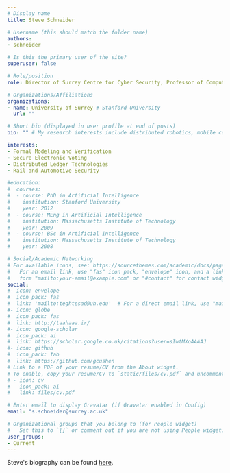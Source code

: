 ```yaml
---
# Display name
title: Steve Schneider

# Username (this should match the folder name)
authors:
- schneider

# Is this the primary user of the site?
superuser: false

# Role/position
role: Director of Surrey Centre for Cyber Security, Professor of Computing

# Organizations/Affiliations
organizations:
- name: University of Surrey # Stanford University
  url: ""

# Short bio (displayed in user profile at end of posts)
bio: "" # My research interests include distributed robotics, mobile computing and programmable matter.

interests:
- Formal Modeling and Verification
- Secure Electronic Voting
- Distributed Ledger Technologies
- Rail and Automotive Security

#education:
#  courses:
#  - course: PhD in Artificial Intelligence
#    institution: Stanford University
#    year: 2012
#  - course: MEng in Artificial Intelligence
#    institution: Massachusetts Institute of Technology
#    year: 2009
#  - course: BSc in Artificial Intelligence
#    institution: Massachusetts Institute of Technology
#    year: 2008

# Social/Academic Networking
# For available icons, see: https://sourcethemes.com/academic/docs/page-builder/#icons
#   For an email link, use "fas" icon pack, "envelope" icon, and a link in the
#   form "mailto:your-email@example.com" or "#contact" for contact widget.
social:
#- icon: envelope
#  icon_pack: fas
#  link: 'mailto:teghtesad@uh.edu'  # For a direct email link, use "mailto:test@example.org".
#- icon: globe
#  icon_pack: fas
#  link: http://taahaaa.ir/
#- icon: google-scholar
#  icon_pack: ai
#  link: https://scholar.google.co.uk/citations?user=sIwtMXoAAAAJ
#- icon: github
#  icon_pack: fab
#  link: https://github.com/gcushen
# Link to a PDF of your resume/CV from the About widget.
# To enable, copy your resume/CV to `static/files/cv.pdf` and uncomment the lines below.
# - icon: cv
#   icon_pack: ai
#   link: files/cv.pdf

# Enter email to display Gravatar (if Gravatar enabled in Config)
email: "s.schneider@surrey.ac.uk"

# Organizational groups that you belong to (for People widget)
#   Set this to `[]` or comment out if you are not using People widget.
user_groups:
- Current
---
```

Steve's biography can be found [here](https://www.surrey.ac.uk/people/steve-schneider).
